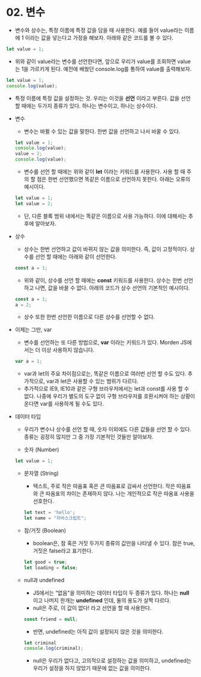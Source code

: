 # 02. 변수

- 변수와 상수는, 특정 이름에 특정 값을 담을 때 사용한다. 예를 들어 value라는 이름에 1 이라는 값을 넣는다고 가정을 해보자. 아래와 같은 코드를 볼 수 있다.

```jsx
let value = 1;
```

- 위와 같이 value라는 변수를 선언한다면, 앞으로 우리가 value를 조회하면 value는 1을 가르키게 된다. 예전에 배웠던 console.log를 통하여 value를 출력해보자.

```jsx
let value = 1;
console.log(value);
```

- 특정 이름에 특정 값을 설정하는 것. 우리는 이것을 **선언** 이라고 부른다. 값을 선언 할 때에는 두가지 종류가 있다. 하나는 변수이고, 하나는 상수이다.

- 변수
    - 변수는 바뀔 수 있는 값을 말한다. 한번 값을 선언하고 나서 바꿀 수 있다.
    
    ```jsx
    let value = 1;
    console.log(value);
    value = 2;
    console.log(value);
    ```
    
    - 변수를 선언 할 때에는 위와 같이 **let** 이라는 키워드를 사용한다. 사용 할 때 주의 할 점은 한번 선언했으면 똑같은 이름으로 선언하지 못한다. 아래는 오류의 예시이다.
    
    ```jsx
    let value = 1;
    let value = 2;
    ```
    
    - 단, 다른 블록 범위 내에서는 똑같은 이름으로 사용 가능하다. 이에 대해서는 추후에 알아보자.

- 상수
    - 상수는 한번 선언하고 값이 바뀌지 않는 값을 의미한다. 즉, 값이 고정적이다. 상수를 선언 할 때에는 아래와 같이 선언한다.
    
    ```jsx
    const a = 1;
    ```
    
    - 위와 같이, 상수를 선언 할 때에는 **const** 키워드를 사용한다. 상수는 한번 선언하고 나면, 값을 바꿀 수 없다. 아래의 코드가 상수 선언의 기본적인 예시이다.
    
    ```jsx
    const a = 1;
    a = 2;
    ```
    
    - 상수 또한 한번 선언한 이름으로 다른 상수를 선언할 수 없다.
    
- 이제는 그만, var
    - 변수를 선언하는 또 다른 방법으로, **var** 이라는 키워드가 있다. Morden JS에서는 더 이상 사용하지 않습니다.
    
    ```jsx
    var a = 1;
    ```
    
    - var과 let의 주요 차이점으로는, 똑같은 이름으로 여러번 선언 할 수도 있다. 추가적으로, var과 let은 사용할 수 있는 범위가 다르다.
    - 추가적으로 IE9, IE10과 같은 구형 브라우저에서는 let과 const를 사용 할 수 없다. 나중에 우리가 별도의 도구 없이 구형 브라우저를 호환시켜야 하는 상황이 온다면 var를 사용하게 될 수도 있다.
    
- 데이터 타입
    - 우리가 변수나 상수를 선언 할 때, 숫자 이외에도 다른 값들을 선언 할 수 있다. 종류는 굉장히 많지만 그 중 가장 기본적인 것들만 알아보자.
    
    - 숫자 (Number)
    
    ```jsx
    let value = 1;
    ```
    
    - 문자열 (String)
        - 텍스트, 주로 작은 따옴표 혹은 큰 따옴표로 감싸서 선언한다. 작은 따옴표와 큰 따옴표의 차이는 존재하지 않다. 나는 개인적으로 작은 따옴표 사용을 선호한다.
        
        ```jsx
        let text = 'hello';
        let name = "자바스크립트";
        ```
        
    - 참/거짓 (Boolean)
        - boolean은, 참 혹은 거짓 두가지 종류의 값만을 나타낼 수 있다. 참은 true, 거짓은 false라고 표기한다.
        
        ```jsx
        let good = true;
        let loading = false;
        ```
        
    - null과 undefined
        - JS에서는 “없음"을 의미하는 데이터 타입이 두 종류가 있다. 하나는 **null** 이고 나머지 한개는 **undefined** 인데, 둘의 용도가 살짝 다르다.
        - null은 주로, 이 값이 없다! 라고 선언을 할 때 사용한다.
        
        ```jsx
        const friend = null;
        ```
        
        - 반면, undefined는 아직 값이 설정되지 않은 것을 의미한다.
        
        ```jsx
        let criminal
        console.log(criminal);
        ```
        
        - null은 우리가 없다고, 고의적으로 설정하는 값을 의미하고, undefined는 우리가 설정을 하지 않았기 때문에 없는 값을 의미한다.